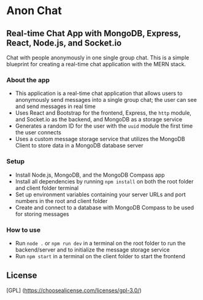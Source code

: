 # Anon Chat
## Real-time Chat App with MongoDB, Express, React, Node.js, and Socket.io

Chat with people anonymously in one single group chat. This is a simple blueprint for creating a real-time chat application with the MERN stack.

### About the app

- This application is a real-time chat application that allows users to anonymously send messages into a single group chat; the user can see and send messages in real time
- Uses React and Bootstrap for the frontend, Express, the `http` module, and Socket.io as the backend, and MongoDB as a storage service
- Generates a random ID for the user with the `uuid` module the first time the user connects
- Uses a custom message storage service that utilizes the MongoDB Client to store data in a MongoDB database server

### Setup

- Install Node.js, MongoDB, and the MongoDB Compass app
- Install all dependencies by running `npm install` on both the root folder and client folder terminal
- Set up environment variables containing your server URLs and port numbers in the root and client folder
- Create and connect to a database with MongoDB Compass to be used for storing messages

### How to use

- Run `node .` or `npm run dev` in a terminal on the root folder to run the backend/server and to initialize the message storage service
- Run `npm start` in a terminal on the client folder to start the frontend

## License

[GPL] (https://choosealicense.com/licenses/gpl-3.0/)
